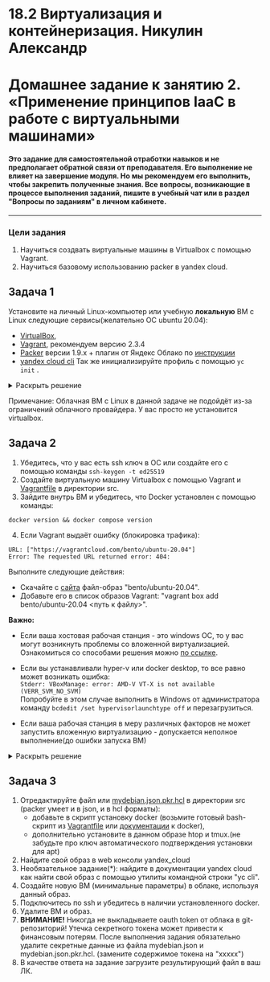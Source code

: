# 18.2 Виртуализация и контейнеризация.  Никулин Александр
# Домашнее задание к занятию 2. «Применение принципов IaaC в работе с виртуальными машинами»

#### Это задание для самостоятельной отработки навыков и не предполагает обратной связи от преподавателя. Его выполнение не влияет на завершение модуля. Но мы рекомендуем его выполнить, чтобы закрепить полученные знания. Все вопросы, возникающие в процессе выполнения заданий, пишите в учебный чат или в раздел "Вопросы по заданиям" в личном кабинете.
---

### Цели задания

1. Научиться создвать виртуальные машины в Virtualbox с помощью Vagrant.
2. Научиться базовому использованию packer в yandex cloud.

   
## Задача 1
Установите на личный Linux-компьютер или учебную **локальную** ВМ с Linux следующие сервисы(желательно ОС ubuntu 20.04):

- [VirtualBox](https://www.virtualbox.org/),
- [Vagrant](https://github.com/netology-code/devops-materials), рекомендуем версию 2.3.4
- [Packer](https://github.com/netology-code/devops-materials/blob/master/README.md) версии 1.9.х + плагин от Яндекс Облако по [инструкции](https://cloud.yandex.ru/docs/tutorials/infrastructure-management/packer-quickstart)
- [уandex cloud cli](https://cloud.yandex.com/ru/docs/cli/quickstart) Так же инициализируйте профиль с помощью ```yc init``` .

<details>
  <summary>Раскрыть решение</summary>

  - ```sh
    sudo apt install virtualbox
    ```
  - ```sh
    wget https://hashicorp-releases.yandexcloud.net/vagrant/2.3.4/vagrant_2.3.4-1_amd64.deb
    sudo apt install ./vagrant_2.3.4-1_amd64.deb
    vagrant --version
    ```
  - ```sh
    mkdir packer
    wget https://hashicorp-releases.yandexcloud.net/packer/1.9.3/packer_1.9.3_linux_amd64.zip ~/packer
    unzip ~/packer/packer_1.9.3_linux_amd64.zip -d ~/packer

    nano ~/.profile
    # add to file: export PATH="$PATH:/home/<имя_пользователя>/packer"

    # restrt shell
    exec -l $SHELL
    ```
  - Далее делаем ```yc init``` вспомнив свой **oauth token** на яндексе или получив его.
  - Настраиваем прфоиль и создаем подсети
  - ну и т.д.
    
</details>

Примечание: Облачная ВМ с Linux в данной задаче не подойдёт из-за ограничений облачного провайдера. У вас просто не установится virtualbox.

## Задача 2

1. Убедитесь, что у вас есть ssh ключ в ОС или создайте его с помощью команды ```ssh-keygen -t ed25519```
2. Создайте виртуальную машину Virtualbox с помощью Vagrant и  [Vagrantfile](https://github.com/netology-code/virtd-homeworks/blob/shvirtd-1/05-virt-02-iaac/src/Vagrantfile) в директории src.
3. Зайдите внутрь ВМ и убедитесь, что Docker установлен с помощью команды:
```
docker version && docker compose version
```
4. Если Vagrant выдаёт ошибку (блокировка трафика):
```
URL: ["https://vagrantcloud.com/bento/ubuntu-20.04"]     
Error: The requested URL returned error: 404:
```

Выполните следующие действия:

- Скачайте с [сайта](https://app.vagrantup.com/bento/boxes/ubuntu-20.04) файл-образ "bento/ubuntu-20.04".
- Добавьте его в список образов Vagrant: "vagrant box add bento/ubuntu-20.04 <путь к файлу>".

**Важно:**    
- Если ваша хостовая рабочая станция - это windows ОС, то у вас могут возникнуть проблемы со вложенной виртуализацией. Ознакомиться со cпособами решения можно [по ссылке](https://www.comss.ru/page.php?id=7726).

- Если вы устанавливали hyper-v или docker desktop, то  все равно может возникать ошибка:  
`Stderr: VBoxManage: error: AMD-V VT-X is not available (VERR_SVM_NO_SVM)`   
 Попробуйте в этом случае выполнить в Windows от администратора команду `bcdedit /set hypervisorlaunchtype off` и перезагрузиться.

- Если ваша рабочая станция в меру различных факторов не может запустить вложенную виртуализацию - допускается неполное выполнение(до ошибки запуска ВМ)

<details>
  <summary>Раскрыть решение</summary>

   - Копируем
     ```sh
     wget https://app.vagrantup.com/bento/boxes/ubuntu-20.04/versions/202404.23.0/providers/virtualbox/amd64/vagrant.box
     ```
   - МОнтируем:
     ```sh
     vagrant box add bento/ubuntu-20.04 file:/home/user/vagr/vagrant.box --provider=virtualbox --force
     ```
   - Подготавливаем файл для опсиания машинки:
     ```sh
     ISO = "bento/ubuntu-20.04"
      NET = "192.168.56."
      DOMAIN = ".netology"
      HOST_PREFIX = "server"
      
      servers = [
        {
          :hostname => HOST_PREFIX + "1" + DOMAIN,
          :ip => NET + "11",
          :ssh_host => "20011",
          :ssh_vm => "22",
          :ram => 1024,
          :core => 1
        }
      ]
      
      Vagrant.configure(2) do |config|
        config.vm.synced_folder ".", "/vagrant", disabled: false
        servers.each do |machine|
          config.vm.define machine[:hostname] do |node|
            node.vm.box = ISO
            node.vm.hostname = machine[:hostname]
            node.vm.network "private_network", ip: machine[:ip]
            node.vm.network :forwarded_port, guest: machine[:ssh_vm], host: machine[:ssh_host]
            node.vm.provider "virtualbox" do |vb|
              vb.customize ["modifyvm", :id, "--memory", machine[:ram]]
              vb.customize ["modifyvm", :id, "--cpus", machine[:core]]
              vb.name = machine[:hostname]
            end
            node.vm.provision "shell",  inline: <<-EOF
              export DEBIAN_FRONTEND=noninteractive
              # Add Docker's official GPG key:
              sudo apt-get update
              sudo apt-get install ca-certificates curl gnupg
              sudo install -m 0755 -d /etc/apt/keyrings
              curl -fsSL https://download.docker.com/linux/ubuntu/gpg | sudo gpg --dearmor -o /etc/apt/keyrings/docker.gpg
              sudo chmod a+r /etc/apt/keyrings/docker.gpg
      
              # Add the repository to Apt sources:
              echo \
                "deb [arch=$(dpkg --print-architecture) signed-by=/etc/apt/keyrings/docker.gpg] https://download.docker.com/linux/ubuntu \
                $(. /etc/os-release && echo "$VERSION_CODENAME") stable" | \
                sudo tee /etc/apt/sources.list.d/docker.list > /dev/null
              
              sudo apt-get update
              sudo apt-get install -y docker-ce docker-ce-cli containerd.io docker-buildx-plugin docker-compose-plugin
            EOF
          end
        end
      end
     ```
   - Делаем ``` vagrant up ```
</details>

## Задача 3

1. Отредактируйте файл    или  [mydebian.json.pkr.hcl](https://github.com/netology-code/virtd-homeworks/blob/shvirtd-1/05-virt-02-iaac/src/mydebian.json.pkr.hcl)  в директории src (packer умеет и в json, и в hcl форматы):
   - добавьте в скрипт установку docker (возьмите готовый bash-скрипт из [Vagrantfile](https://github.com/netology-code/virtd-homeworks/blob/shvirtd-1/05-virt-02-iaac/src/Vagrantfile)  или  [документации]( https://docs.docker.com/engine/install/ubuntu/#install-using-the-repository)  к docker), 
   - дополнительно установите в данном образе htop и tmux.(не забудьте про ключ автоматического подтверждения установки для apt)
3. Найдите свой образ в web консоли yandex_cloud
4. Необязательное задание(*): найдите в документации yandex cloud как найти свой образ с помощью утилиты командной строки "yc cli".
5. Создайте новую ВМ (минимальные параметры) в облаке, используя данный образ.
6. Подключитесь по ssh и убедитесь в наличии установленного docker.
7. Удалите ВМ и образ.
8. **ВНИМАНИЕ!** Никогда не выкладываете oauth token от облака в git-репозиторий! Утечка секретного токена может привести к финансовым потерям. После выполнения задания обязательно удалите секретные данные из файла mydebian.json и mydebian.json.pkr.hcl. (замените содержимое токена на  "ххххх")
9. В качестве ответа на задание  загрузите результирующий файл в ваш ЛК.
